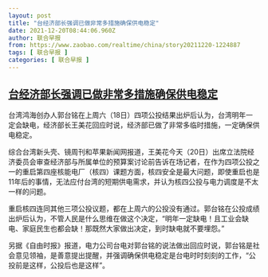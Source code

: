 ```yaml
---
layout: post
title: "台经济部长强调已做非常多措施确保供电稳定"
date: 2021-12-20T08:44:06.960Z
author: 联合早报
from: https://www.zaobao.com/realtime/china/story20211220-1224887
tags: [ 联合早报 ]
categories: [ 联合早报 ]
---
```

<!--1640009460000-->
[台经济部长强调已做非常多措施确保供电稳定](https://www.zaobao.com/realtime/china/story20211220-1224887)
------

<div>
<p>台湾鸿海创办人郭台铭在上周六（18日）四项公投结果出炉后认为，台湾明年一定会缺电，经济部长王美花回应时说，经济部已做了非常多临时措施，一定确保供电稳定。</p><p>综合台湾新头壳、镜周刊和苹果新闻网报道，王美花今天（20日）出席立法院经济委员会审查经济部与所属单位的预算案讨论前告诉在场记者，在作为四项公投之一的重启第四座核能电厂（核四）课题方面，核四安全是最大问题，即使重启也是11年后的事情，无法应付台湾的短期供电需求，并认为核四公投与电力调度是不太一样的问题。</p><p>重启核四连同其他三项公投议题，都在上周六的公投没有通过。郭台铭在公投成绩出炉后认为，不管人民是什么思维在做这个决定，“明年一定缺电！且工业会缺电、家庭民生也都会缺！那既然大家做出决定，到时缺电就不要埋怨。”</p><section id="imu"><div id="dfp-ad-imu1">        </div></section><p>另据《自由时报》报道，电力公司台电对郭台铭的说法做出回应时说，郭台铭是社会意见领袖，是善意提出提醒，并强调确保供电稳定是台电时时刻刻的工作，“公投前是这样，公投后也是这样”。</p>      <div class="cx_paywall_placeholder" id="sph_cdp_40"></div>
</div>
